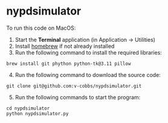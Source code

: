 # nypdsimulator

To run this code on MacOS:

1. Start the **Terminal** application (in Application -> Utilities)
1. Install [homebrew](https://brew.sh/) if not already installed
1. Run the following command to install the required libraries:
```
brew install git phython python-tk@3.11 pillow
```
4. Run the following command to download the source code:
```
git clone git@github.com:v-cobbs/nypdsimulator.git
```
5. Run the following commands to start the program:
```
cd nypdsimulator
python nypdsimulator.py
```
